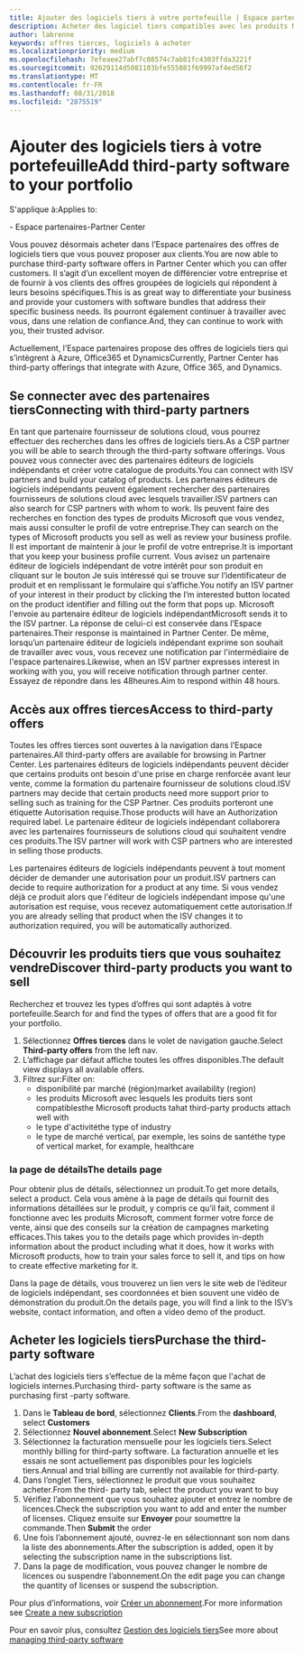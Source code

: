 ```yaml
---
title: Ajouter des logiciels tiers à votre portefeuille | Espace partenaires
description: Acheter des logiciel tiers compatibles avec les produits Microsoft
author: labrenne
keywords: offres tierces, logiciels à acheter
ms.localizationpriority: medium
ms.openlocfilehash: 7efeaee27abf7c08574c7ab81fc4303ffda3221f
ms.sourcegitcommit: 92629114d5081103bfe555081f69997af4ed56f2
ms.translationtype: MT
ms.contentlocale: fr-FR
ms.lasthandoff: 08/31/2018
ms.locfileid: "2875519"
---
```

# <a name="add-third-party-software-to-your-portfolio"></a><span data-ttu-id="38e87-104">Ajouter des logiciels tiers à votre portefeuille</span><span class="sxs-lookup"><span data-stu-id="38e87-104">Add third-party software to your portfolio</span></span>

<span data-ttu-id="38e87-105">S'applique à:</span><span class="sxs-lookup"><span data-stu-id="38e87-105">Applies to:</span></span>

<span data-ttu-id="38e87-106">- Espace partenaires</span><span class="sxs-lookup"><span data-stu-id="38e87-106">-Partner Center</span></span>

<span data-ttu-id="38e87-107">Vous pouvez désormais acheter dans l’Espace partenaires des offres de logiciels tiers que vous pouvez proposer aux clients.</span><span class="sxs-lookup"><span data-stu-id="38e87-107">You are now able to purchase third-party software offers in Partner Center which you can offer customers.</span></span> <span data-ttu-id="38e87-108">Il s’agit d’un excellent moyen de différencier votre entreprise et de fournir à vos clients des offres groupées de logiciels qui répondent à leurs besoins spécifiques.</span><span class="sxs-lookup"><span data-stu-id="38e87-108">This is as great way to differentiate your business and provide your customers with software bundles that address their specific business needs.</span></span> <span data-ttu-id="38e87-109">Ils pourront également continuer à travailler avec vous, dans une relation de confiance.</span><span class="sxs-lookup"><span data-stu-id="38e87-109">And, they can continue to work with you, their trusted advisor.</span></span>

<span data-ttu-id="38e87-110">Actuellement, l’Espace partenaires propose des offres de logiciels tiers qui s’intègrent à Azure, Office365 et Dynamics</span><span class="sxs-lookup"><span data-stu-id="38e87-110">Currently, Partner Center has third-party offerings that integrate with Azure, Office 365, and Dynamics.</span></span> 

## <a name="connecting-with-third-party-partners"></a><span data-ttu-id="38e87-111">Se connecter avec des partenaires tiers</span><span class="sxs-lookup"><span data-stu-id="38e87-111">Connecting with third-party partners</span></span>
 
<span data-ttu-id="38e87-112">En tant que partenaire fournisseur de solutions cloud, vous pourrez effectuer des recherches dans les offres de logiciels tiers.</span><span class="sxs-lookup"><span data-stu-id="38e87-112">As a CSP partner you will be able to search through the third-party software offerings.</span></span> <span data-ttu-id="38e87-113">Vous pouvez vous connecter avec des partenaires éditeurs de logiciels indépendants et créer votre catalogue de produits.</span><span class="sxs-lookup"><span data-stu-id="38e87-113">You can connect with ISV partners and build your catalog of products.</span></span> <span data-ttu-id="38e87-114">Les partenaires éditeurs de logiciels indépendants peuvent également rechercher des partenaires fournisseurs de solutions cloud avec lesquels travailler.</span><span class="sxs-lookup"><span data-stu-id="38e87-114">ISV partners can also search for CSP partners with whom to work.</span></span> <span data-ttu-id="38e87-115">Ils peuvent faire des recherches en fonction des types de produits Microsoft que vous vendez, mais aussi consulter le profil de votre entreprise.</span><span class="sxs-lookup"><span data-stu-id="38e87-115">They can search on the types of Microsoft products you sell as well as review your business profile.</span></span> <span data-ttu-id="38e87-116">Il est important de maintenir à jour le profil de votre entreprise.</span><span class="sxs-lookup"><span data-stu-id="38e87-116">It is important that you keep your business profile current.</span></span> <span data-ttu-id="38e87-117">Vous avisez un partenaire éditeur de logiciels indépendant de votre intérêt pour son produit en cliquant sur le bouton Je suis intéressé qui se trouve sur l’identificateur de produit et en remplissant le formulaire qui s’affiche.</span><span class="sxs-lookup"><span data-stu-id="38e87-117">You notify an ISV partner of your interest in their product by clicking the I’m interested button located on the product identifier and filling out the form that pops up.</span></span> <span data-ttu-id="38e87-118">Microsoft l'envoie au partenaire éditeur de logiciels indépendant</span><span class="sxs-lookup"><span data-stu-id="38e87-118">Microsoft sends it to the ISV partner.</span></span> <span data-ttu-id="38e87-119">La réponse de celui-ci est conservée dans l’Espace partenaires.</span><span class="sxs-lookup"><span data-stu-id="38e87-119">Their response is maintained in Partner Center.</span></span> <span data-ttu-id="38e87-120">De même, lorsqu’un partenaire éditeur de logiciels indépendant exprime son souhait de travailler avec vous, vous recevez une notification par l'intermédiaire de l'espace partenaires.</span><span class="sxs-lookup"><span data-stu-id="38e87-120">Likewise, when an ISV partner expresses interest in working with you, you will receive notification through partner center.</span></span> <span data-ttu-id="38e87-121">Essayez de répondre dans les 48heures.</span><span class="sxs-lookup"><span data-stu-id="38e87-121">Aim to respond within 48 hours.</span></span>

## <a name="access-to-third-party-offers"></a><span data-ttu-id="38e87-122">Accès aux offres tierces</span><span class="sxs-lookup"><span data-stu-id="38e87-122">Access to third-party offers</span></span>

<span data-ttu-id="38e87-123">Toutes les offres tierces sont ouvertes à la navigation dans l’Espace partenaires.</span><span class="sxs-lookup"><span data-stu-id="38e87-123">All third-party offers are available for browsing in Partner Center.</span></span> <span data-ttu-id="38e87-124">Les partenaires éditeurs de logiciels indépendants peuvent décider que certains produits ont besoin d'une prise en charge renforcée avant leur vente, comme la formation du partenaire fournisseur de solutions cloud.</span><span class="sxs-lookup"><span data-stu-id="38e87-124">ISV partners may decide that certain products need more support prior to selling such as training for the CSP Partner.</span></span> <span data-ttu-id="38e87-125">Ces produits porteront une étiquette Autorisation requise.</span><span class="sxs-lookup"><span data-stu-id="38e87-125">Those products will have an Authorization required label.</span></span> <span data-ttu-id="38e87-126">Le partenaire éditeur de logiciels indépendant collaborera avec les partenaires fournisseurs de solutions cloud qui souhaitent vendre ces produits.</span><span class="sxs-lookup"><span data-stu-id="38e87-126">The ISV partner will work with CSP partners who are interested in selling those products.</span></span> 

<span data-ttu-id="38e87-127">Les partenaires éditeurs de logiciels indépendants peuvent à tout moment décider de demander une autorisation pour un produit.</span><span class="sxs-lookup"><span data-stu-id="38e87-127">ISV partners can decide to require authorization for a product at any time.</span></span> <span data-ttu-id="38e87-128">Si vous vendez déjà ce produit alors que l'éditeur de logiciels indépendant impose qu'une autorisation est requise, vous recevez automatiquement cette autorisation.</span><span class="sxs-lookup"><span data-stu-id="38e87-128">If you are already selling that product when the ISV changes it to authorization required, you will be automatically authorized.</span></span>

## <a name="discover-third-party-products-you-want-to-sell"></a><span data-ttu-id="38e87-129">Découvrir les produits tiers que vous souhaitez vendre</span><span class="sxs-lookup"><span data-stu-id="38e87-129">Discover third-party products you want to sell</span></span>

<span data-ttu-id="38e87-130">Recherchez et trouvez les types d’offres qui sont adaptés à votre portefeuille.</span><span class="sxs-lookup"><span data-stu-id="38e87-130">Search for and find the types of offers that are a good fit for your portfolio.</span></span> 

1. <span data-ttu-id="38e87-131">Sélectionnez **Offres tierces** dans le volet de navigation gauche.</span><span class="sxs-lookup"><span data-stu-id="38e87-131">Select **Third-party offers** from the left nav.</span></span>
2. <span data-ttu-id="38e87-132">L’affichage par défaut affiche toutes les offres disponibles.</span><span class="sxs-lookup"><span data-stu-id="38e87-132">The default view displays all available offers.</span></span>
3. <span data-ttu-id="38e87-133">Filtrez sur:</span><span class="sxs-lookup"><span data-stu-id="38e87-133">Filter on:</span></span>
    - <span data-ttu-id="38e87-134">disponibilité par marché (région)</span><span class="sxs-lookup"><span data-stu-id="38e87-134">market availability (region)</span></span>
    - <span data-ttu-id="38e87-135">les produits Microsoft avec lesquels les produits tiers sont compatibles</span><span class="sxs-lookup"><span data-stu-id="38e87-135">the Microsoft products tahat third-party products attach well with</span></span>
    - <span data-ttu-id="38e87-136">le type d'activité</span><span class="sxs-lookup"><span data-stu-id="38e87-136">the type of industry</span></span>
    - <span data-ttu-id="38e87-137">le type de marché vertical, par exemple, les soins de santé</span><span class="sxs-lookup"><span data-stu-id="38e87-137">the type of vertical market, for example, healthcare</span></span>

### <a name="the-details-page"></a><span data-ttu-id="38e87-138">la page de détails</span><span class="sxs-lookup"><span data-stu-id="38e87-138">The details page</span></span>

<span data-ttu-id="38e87-139">Pour obtenir plus de détails, sélectionnez un produit.</span><span class="sxs-lookup"><span data-stu-id="38e87-139">To get more details, select a product.</span></span> <span data-ttu-id="38e87-140">Cela vous amène à la page de détails qui fournit des informations détaillées sur le produit, y compris ce qu’il fait, comment il fonctionne avec les produits Microsoft, comment former votre force de vente, ainsi que des conseils sur la création de campagnes marketing efficaces.</span><span class="sxs-lookup"><span data-stu-id="38e87-140">This takes you to the details page which provides in-depth information about the product including what it does, how it works with Microsoft products, how to train your sales force to sell it, and tips on how to create effective marketing for it.</span></span>

<span data-ttu-id="38e87-141">Dans la page de détails, vous trouverez un lien vers le site web de l’éditeur de logiciels indépendant, ses coordonnées et bien souvent une vidéo de démonstration du produit.</span><span class="sxs-lookup"><span data-stu-id="38e87-141">On the details page, you will find a link to the ISV’s website, contact information, and often a video demo of the product.</span></span> 

## <a name="purchase-the-third-party-software"></a><span data-ttu-id="38e87-142">Acheter les logiciels tiers</span><span class="sxs-lookup"><span data-stu-id="38e87-142">Purchase the third-party software</span></span>

<span data-ttu-id="38e87-143">L’achat des logiciels tiers s’effectue de la même façon que l'achat de logiciels internes.</span><span class="sxs-lookup"><span data-stu-id="38e87-143">Purchasing third- party software is the same as purchasing first -party software.</span></span> 

1. <span data-ttu-id="38e87-144">Dans le **Tableau de bord**, sélectionnez **Clients**.</span><span class="sxs-lookup"><span data-stu-id="38e87-144">From the **dashboard**, select **Customers**</span></span>
2. <span data-ttu-id="38e87-145">Sélectionnez **Nouvel abonnement**.</span><span class="sxs-lookup"><span data-stu-id="38e87-145">Select **New Subscription**</span></span>
3. <span data-ttu-id="38e87-146">Sélectionnez la facturation mensuelle pour les logiciels tiers.</span><span class="sxs-lookup"><span data-stu-id="38e87-146">Select monthly billing for third-party software.</span></span> <span data-ttu-id="38e87-147">La facturation annuelle et les essais ne sont actuellement pas disponibles pour les logiciels tiers.</span><span class="sxs-lookup"><span data-stu-id="38e87-147">Annual and trial billing are currently not available for third-party.</span></span>
4. <span data-ttu-id="38e87-148">Dans l’onglet Tiers, sélectionnez le produit que vous souhaitez acheter.</span><span class="sxs-lookup"><span data-stu-id="38e87-148">From the third- party tab, select the product you want to buy</span></span>
5. <span data-ttu-id="38e87-149">Vérifiez l’abonnement que vous souhaitez ajouter et entrez le nombre de licences.</span><span class="sxs-lookup"><span data-stu-id="38e87-149">Check the subscription you want to add and enter the number of licenses.</span></span> <span data-ttu-id="38e87-150">Cliquez ensuite sur **Envoyer** pour soumettre la commande.</span><span class="sxs-lookup"><span data-stu-id="38e87-150">Then **Submit** the order</span></span>
6. <span data-ttu-id="38e87-151">Une fois l’abonnement ajouté, ouvrez-le en sélectionnant son nom dans la liste des abonnements.</span><span class="sxs-lookup"><span data-stu-id="38e87-151">After the subscription is added, open it by selecting the subscription name in the subscriptions list.</span></span>
7. <span data-ttu-id="38e87-152">Dans la page de modification, vous pouvez changer le nombre de licences ou suspendre l’abonnement.</span><span class="sxs-lookup"><span data-stu-id="38e87-152">On the edit page you can change the quantity of licenses or suspend the subscription.</span></span>

<span data-ttu-id="38e87-153">Pour plus d’informations, voir [Créer un abonnement](create-a-new-subscription.md).</span><span class="sxs-lookup"><span data-stu-id="38e87-153">For more information see [Create a new subscription](create-a-new-subscription.md)</span></span>

<span data-ttu-id="38e87-154">Pour en savoir plus, consultez [Gestion des logiciels tiers](third-party-help.md)</span><span class="sxs-lookup"><span data-stu-id="38e87-154">See more about [managing third-party software](third-party-help.md)</span></span>  